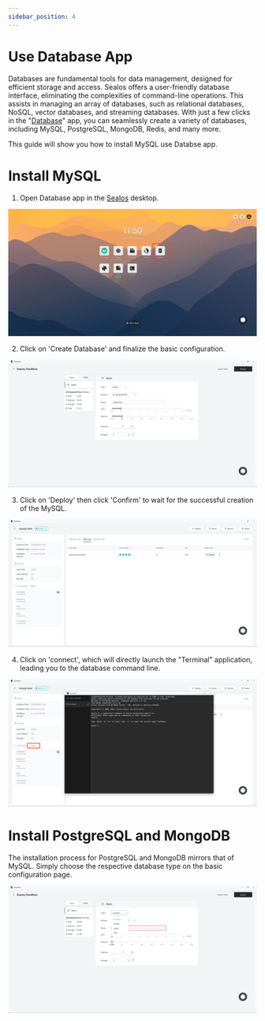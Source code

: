 ```yaml
---
sidebar_position: 4
---
```


# Use Database App

Databases are fundamental tools for data management, designed for efficient storage and access. Sealos offers a user-friendly database interface, eliminating the complexities of command-line operations. This assists in managing an array of databases, such as relational databases, NoSQL, vector databases, and streaming databases. With just a few clicks in the "[Database](../../platform-components/dbprovider/dbprovider.md)" app, you can seamlessly create a variety of databases, including MySQL, PostgreSQL, MongoDB, Redis, and many more.

This guide will show you how to install MySQL use Databse app.

# Install MySQL

1. Open Database app in the [Sealos](https://cloud.sealos.io) desktop.

![](./images/database-launch.jpg)

2. Click on 'Create Database' and finalize the basic configuration.

![](./images/database-configure.png)

3. Click on 'Deploy' then click 'Confirm' to wait for the successful creation of the MySQL.

![](./images/database-more.png)

4. Click on 'connect', which will directly launch the "Terminal" application, leading you to the database command line.

![](./images/database-connect.png)

# Install PostgreSQL and MongoDB

The installation process for PostgreSQL and MongoDB mirrors that of MySQL. Simply choose the respective database type on the basic configuration page.

![](./images/database-select.png)
